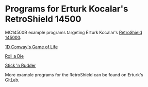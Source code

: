 # Programs for Erturk Kocalar's RetroShield 14500

MC14500B example programs targeting Erturk Kocalar's [RetroShield 145000](https://www.tindie.com/products/8bitforce/retroshield-14500-for-arduino-mega/).

[1D Conway's Game of Life](./k14500b_1d_conway_gol)

[Roll a Die](./k14500b_roll_a_die)

[Stick 'n Rudder](k14500b_stick_n_rudder)

More example programs for the RetroShield can be found on Erturk's [GitLab](https://gitlab.com/8bitforce/retroshield-arduino/-/tree/master/k14500b).
